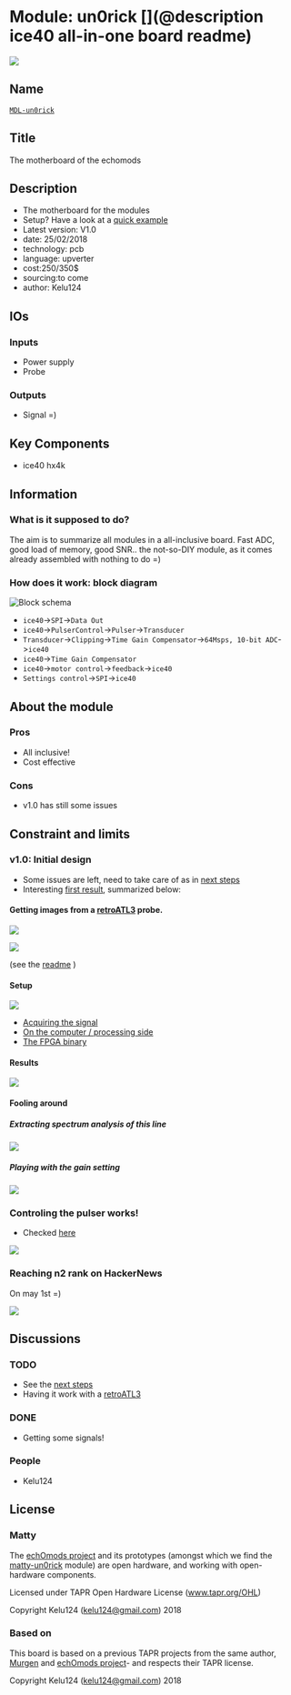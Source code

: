 # Module: un0rick [](@description ice40 all-in-one board readme)

![](/matty/viewme.png)

## Name

[`MDL-un0rick`]()

## Title

The motherboard of the echomods

## Description

* The motherboard for the modules
* Setup? Have a look at a [quick example](/matty/20180224b/Readme.md)
* Latest version: V1.0
* date: 25/02/2018
* technology: pcb
* language: upverter
* cost:250/350$
* sourcing:to come
* author: Kelu124

## IOs

### Inputs

* Power supply
* Probe

### Outputs

* Signal =)

## Key Components

* ice40 hx4k

## Information

### What is it supposed to do?

The aim is to summarize all modules in a all-inclusive board. Fast ADC, good load of memory, good SNR.. the not-so-DIY module, as it comes already assembled with nothing to do =)


### How does it work: block diagram

![Block schema](/matty/source/blocks.png)

* `ice40`->`SPI`->`Data Out`
* `ice40`->`PulserControl`->`Pulser`->`Transducer`
* `Transducer`->`Clipping`->`Time Gain Compensator`->`64Msps, 10-bit ADC`->`ice40`
* `ice40`->`Time Gain Compensator`
* `ice40`->`motor control`->`feedback`->`ice40`
* `Settings control`->`SPI`->`ice40`


## About the module

### Pros

* All inclusive!
* Cost effective 

### Cons

* v1.0 has still some issues

## Constraint and limits

### v1.0: Initial design

* Some issues are left, need to take care of as in [next steps](/matty/nextsteps.md)
* Interesting [first result](/matty/20180224b/Readme.md), summarized below:

#### Getting images from a [retroATL3](/retroATL3/) probe.

![](/matty/20180225a/probe.jpg)

![](/matty/20180225a/line70.jpg)

(see the [readme](/matty/20180225a/Readme.md) )

#### Setup

![](/matty/20180224b/images/IMG_20180224_195210.jpg)

* [Acquiring the signal](/matty/20180224b/20180221b-Server.ipynb)
* [On the computer / processing side](/matty/20180224b/20180221b-Client.ipynb)
* [The FPGA binary](/matty/20180224b/20180224b-binary.bin)

#### Results

![](/matty/20180224b/images/kk-1-VGA@0x11-spimode1-21msps.jpg)

#### Fooling around

##### Extracting spectrum analysis of this line

![](/matty/20180224b/images/fft.jpg)

##### Playing with the gain setting

![](/matty/20180224b/images/comparing_gain.jpg)

### Controling the pulser works!

* Checked [here](/matty/images/hv/PonPoff_test/Readme.md)

![](/matty/images/hv/PonPoff_test/75V_Piezo.png)

### Reaching n2 rank on HackerNews

On may 1st =)

![](/matty/images/HN_un0rick.png)


## Discussions

### TODO

* See the [next steps](/matty/nextsteps.md)
* Having it work with a [retroATL3](/retroATL3/)

### DONE

* Getting some signals!

### People

* Kelu124

## License

### Matty 

The [echOmods project](https://github.com/kelu124/echomods/) and its prototypes (amongst which we find the [matty-un0rick](/matty/) module) are open hardware, and working with open-hardware components.

Licensed under TAPR Open Hardware License (www.tapr.org/OHL)

Copyright Kelu124 (kelu124@gmail.com) 2018

### Based on 

This board is based on a previous TAPR projects from the same author, [Murgen](https://github.com/kelu124/murgen-dev-kit) and [echOmods project](https://github.com/kelu124/echomods/)- and respects their  TAPR license.

Copyright Kelu124 (kelu124@gmail.com) 2018

